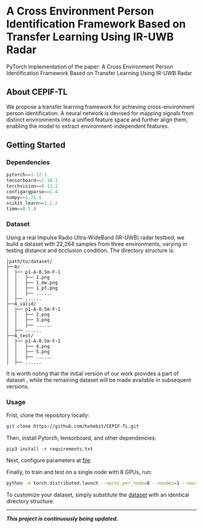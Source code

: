 # A Cross Environment Person Identification Framework Based on Transfer Learning Using IR-UWB Radar

PyTorch implementation of the paper: A Cross Environment Person Identification Framework Based on Transfer Learning Using IR-UWB Radar

## About CEPIF-TL

We propose a transfer learning framework for achieving cross-environment person identification. A neural network is devised for  mapping signals from distinct environments into a unified feature space and further align them, enabling the model to extract environment-independent features. 

## Getting Started

### Dependencies

```python
pytorch==1.12.1
tensorboard==2.10.1
torchvision==0.13.1
configargparse==1.4
numpy==1.21.5
scikit_learn==1.1.2
timm==0.5.4 
```

### Dataset

Using a real Impulse Radio Ultra-WideBand (IR-UWB) radar testbed, we build a dataset with 22,264 samples from three environments, varying in testing distance and occlusion condition. The directory structure is:

```
│path/to/dataset/
├──A/
│  ├── p1-A-0.5m-F-1
│  │   ├── 1.png
│  │   ├── 1_mw.png
│  │   ├── 1_pt.png
│  │   ├── ......
│  ├── ......
├──A_valid/
│  ├── p1-A-0.5m-F-1
│  │   ├── 2.png
│  │   ├── 3.png
│  │   ├── ......
│  ├── ......
├──A_test/
│  ├── p1-A-0.5m-F-1
│  │   ├── 4.png
│  │   ├── 5.png
│  │   ├── ......
│  ├── ......
```
It is worth noting that the initial version of our work provides a part of dataset , while the remaining dataset will be made available in subsequent versions.


### Usage

Frist, clone the repository locally:

```bash
git clone https://github.com/hxhebit/CEPIF-TL.git
```

Then, install Pytorch, tensorboard, and other dependencies:

```
pip3 install -r requirements.txt
```

Next, configure parameters at [file](https://github.com/hxhebit/CEPIF-TL.git/run/args/task1.yaml).

Finally, to train and test on a single node with 8 GPUs, run:

```bash
python -m torch.distributed.launch --nproc_per_node=8 --nnodes=1 --master_port 29500 main.py --config run/args/task1.yaml --data_dir ./dataset --src_domain A_train --tgt_domain C_train --tgt_domain_valid C_valid --tgt_domain_test C_test --save_folder task1
```

To customize your dataset, simply substitute the [dataset](https://github.com/hxhebit/CEPIF-TL.git/dataset) with an identical directory structure.

---

***This project is continuously being updated.*** 